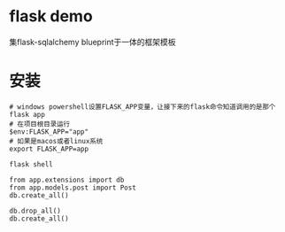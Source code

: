 # flask demo

集flask-sqlalchemy blueprint于一体的框架模板


# 安装
```
# windows powershell设置FLASK_APP变量，让接下来的flask命令知道调用的是那个flask app
# 在项目根目录运行
$env:FLASK_APP="app"
# 如果是macos或者linux系统
export FLASK_APP=app

flask shell

from app.extensions import db
from app.models.post import Post
db.create_all()

db.drop_all()
db.create_all()
```